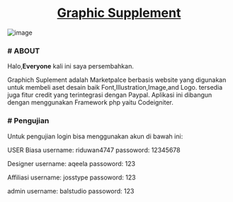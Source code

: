 <h1 align="center">
	<a href="https://marketplace.muhammadriduwan.com/">
		Graphic Supplement
	</a>
</h1>


![image](https://user-images.githubusercontent.com/69374541/102449170-4b5a8f00-4066-11eb-892a-5eb91741ad5f.png)


### # ABOUT

Halo,<strong>Everyone</strong> kali ini saya persembahkan.

Graphich Suplement adalah Marketpalce berbasis website yang digunakan untuk membeli aset desain baik Font,Illustration,Image,and Logo. tersedia juga fitur credit yang terintegrasi dengan Paypal. Aplikasi ini dibangun dengan menggunakan Framework php yaitu Codeigniter.

### # Pengujian

Untuk pengujian login bisa menggunakan akun di bawah ini:

USER Biasa
username: riduwan4747
passoword: 12345678

Designer 
username: aqeela
passoword: 123

Affiliasi
username: josstype
passoword: 123

admin
username: balstudio
passoword: 123


